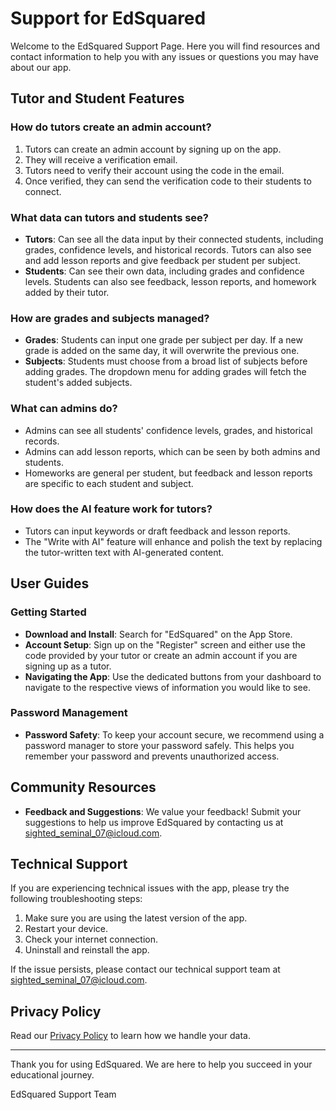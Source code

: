 # Support for EdSquared

Welcome to the EdSquared Support Page. Here you will find resources and contact information to help you with any issues or questions you may have about our app.

## Tutor and Student Features

### How do tutors create an admin account?

1. Tutors can create an admin account by signing up on the app.
2. They will receive a verification email.
3. Tutors need to verify their account using the code in the email.
4. Once verified, they can send the verification code to their students to connect.

### What data can tutors and students see?

- **Tutors**: Can see all the data input by their connected students, including grades, confidence levels, and historical records. Tutors can also see and add lesson reports and give feedback per student per subject.
- **Students**: Can see their own data, including grades and confidence levels. Students can also see feedback, lesson reports, and homework added by their tutor.

### How are grades and subjects managed?

- **Grades**: Students can input one grade per subject per day. If a new grade is added on the same day, it will overwrite the previous one.
- **Subjects**: Students must choose from a broad list of subjects before adding grades. The dropdown menu for adding grades will fetch the student's added subjects.

### What can admins do?

- Admins can see all students' confidence levels, grades, and historical records.
- Admins can add lesson reports, which can be seen by both admins and students.
- Homeworks are general per student, but feedback and lesson reports are specific to each student and subject.

### How does the AI feature work for tutors?

- Tutors can input keywords or draft feedback and lesson reports.
- The "Write with AI" feature will enhance and polish the text by replacing the tutor-written text with AI-generated content.

## User Guides

### Getting Started

- **Download and Install**: Search for "EdSquared" on the App Store.
- **Account Setup**: Sign up on the "Register" screen and either use the code provided by your tutor or create an admin account if you are signing up as a tutor.
- **Navigating the App**: Use the dedicated buttons from your dashboard to navigate to the respective views of information you would like to see.

### Password Management

- **Password Safety**: To keep your account secure, we recommend using a password manager to store your password safely. This helps you remember your password and prevents unauthorized access.

## Community Resources

- **Feedback and Suggestions**: We value your feedback! Submit your suggestions to help us improve EdSquared by contacting us at [sighted_seminal_07@icloud.com](mailto:sighted_seminal_07@icloud.com).

## Technical Support

If you are experiencing technical issues with the app, please try the following troubleshooting steps:
1. Make sure you are using the latest version of the app.
2. Restart your device.
3. Check your internet connection.
4. Uninstall and reinstall the app.

If the issue persists, please contact our technical support team at [sighted_seminal_07@icloud.com](mailto:sighted_seminal_07@icloud.com).

## Privacy Policy

Read our [Privacy Policy](https://github.com/Cas-07/privacy-policy/blob/main/privacy-policy.md) to learn how we handle your data.

---

Thank you for using EdSquared. We are here to help you succeed in your educational journey.

EdSquared Support Team
